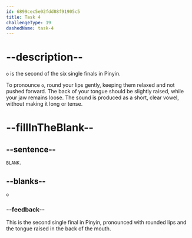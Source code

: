 ```yaml
---
id: 6899cec5e02fdd88f91905c5
title: Task 4
challengeType: 19
dashedName: task-4
---
```


<!-- (Audio) A: o -->

# --description--

`o` is the second of the six single finals in Pinyin.

To pronounce `o`, round your lips gently, keeping them relaxed and not pushed forward. The back of your tongue should be slightly raised, while your jaw remains loose. The sound is produced as a short, clear vowel, without making it long or tense.

# --fillInTheBlank--

## --sentence--

`BLANK.`

## --blanks--

`o`

### --feedback--

This is the second single final in Pinyin, pronounced with rounded lips and the tongue raised in the back of the mouth.
